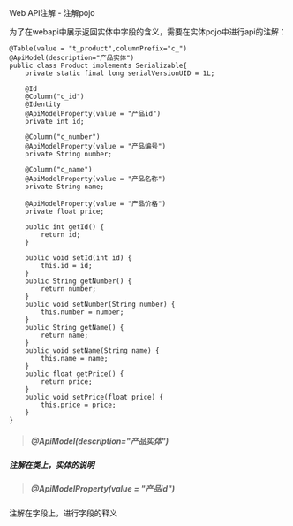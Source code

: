 Web API注解 - 注解pojo

为了在webapi中展示返回实体中字段的含义，需要在实体pojo中进行api的注解：

```
@Table(value = "t_product",columnPrefix="c_")
@ApiModel(description="产品实体")
public class Product implements Serializable{
    private static final long serialVersionUID = 1L;

    @Id
    @Column("c_id")
    @Identity
    @ApiModelProperty(value = "产品id")
    private int id;

    @Column("c_number")
    @ApiModelProperty(value = "产品编号")
    private String number;

    @Column("c_name")
    @ApiModelProperty(value = "产品名称")
    private String name;

    @ApiModelProperty(value = "产品价格")
    private float price;

    public int getId() {
        return id;
    }

    public void setId(int id) {
        this.id = id;
    }
    public String getNumber() {
        return number;
    }
    public void setNumber(String number) {
        this.number = number;
    }
    public String getName() {
        return name;
    }
    public void setName(String name) {
        this.name = name;
    }
    public float getPrice() {
        return price;
    }
    public void setPrice(float price) {
        this.price = price;
    }
}
```

> ##### @ApiModel\(description="产品实体"\)

##### 注解在类上，实体的说明

> ##### @ApiModelProperty\(value = "产品id"\)

注解在字段上，进行字段的释义

